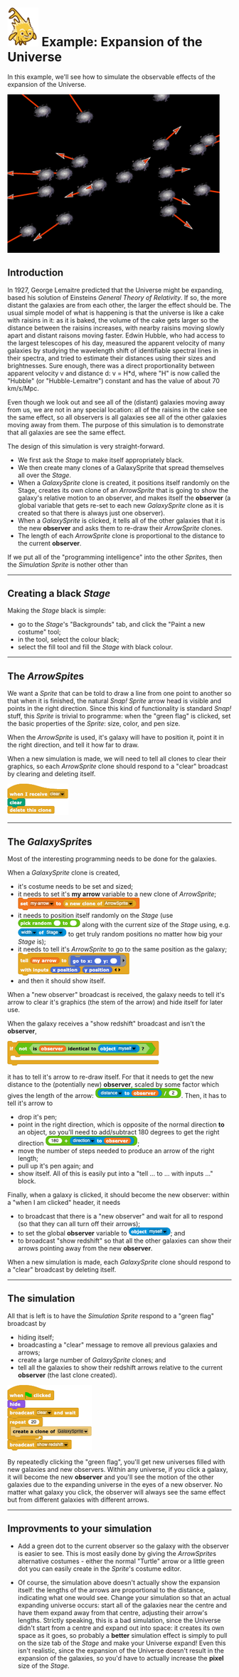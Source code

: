 # <img alt="scientific-snap-icon" src="../../images/einstein_snap.png" width="70"/> Example: Expansion of the Universe

In this example, we'll see how to simulate the observable effects of the expansion of the Universe.

![simulation](./images/simulation.png)

## Introduction

In 1927, George Lemaitre predicted that the Universe might be expanding, based his solution of Einsteins *General Theory of Relativity*.  If so, the more distant the galaxies are from each other, the larger the effect should be. The usual simple model of what is happening is that the universe is like a cake with raisins in it: as it is baked, the volume of the cake gets larger so the distance between the raisins increases, with nearby raisins moving slowly apart and distant raisons moving faster.  Edwin Hubble, who had access to the largest telescopes of his day, measured the apparent velocity of many galaxies by studying the wavelength shift of identifiable spectral lines in their spectra, and tried to estimate their distances using their sizes and brightnesses.  Sure enough, there was a direct proportionality between apparent velocity v and distance d: v = H\*d, where "H" is now called the "Hubble" (or "Hubble-Lemaitre") constant and has the value of about 70 km/s/Mpc.

Even though we look out and see all of the (distant) galaxies moving away from us, we are not in any special location: all of the raisins in the cake see the same effect, so all observers is all galaxies see all of the other galaxies moving away from them.  The purpose of this simulation is to demonstrate that all galaxies are see the same effect.

The design of this simulation is very straight-forward.
- We first ask the *Stage* to make itself appropriately black.
- We then create many clones of a GalaxySprite that spread themselves all over the *Stage*.
- When a *GalaxySprite* clone is created, it positions itself randomly on the Stage, creates its own clone of an *ArrowSprite* that is going to show the galaxy's relative motion to an observer, and makes itself the **observer** (a global variable that gets re-set to each new *GalaxySprite* clone as it is created so that there is always just one observer).
- When a *GalaxySprite* is clicked, it tells all of the other galaxies that it is the new **observer** and asks them to re-draw their *ArrowSprite* clones.
- The length of each *ArrowSprite* clone is proportional to the distance to the current **observer**.

If we put all of the "programming intelligence" into the other *Sprite*s, then the *Simulation* *Sprite* is nother other than 

---

## Creating a black *Stage*

Making the *Stage* black is simple:
- go to the *Stage*'s "Backgrounds" tab, and click the "Paint a new costume" tool;
- in the tool, select the colour black;
- select the fill tool and fill the *Stage* with black colour.

---

## The *ArrowSpite*s

We want a *Sprite* that can be told to draw a line from one point to another so that when it is finished, the natural *Snap!* *Sprite* arrow head is visible and points in the right direction.  Since this kind of functionality is standard *Snap!* stuff, this *Sprite* is trivial to programme:
when the "green flag" is clicked, set the basic properties of the *Sprite*: size, color, and pen size.

When the *ArrowSprite* is used, it's galaxy will have to position it, point it in the right direction, and tell it how far to draw.

When a new simulation is made, we will need to tell all clones to clear their graphics, so each *ArrowSprite* clone should respond to a "clear" broadcast by clearing and deleting itself.

![when I arrow receives clear](./images/when_arrow_receives_clear.png)


---

## The *GalaxySprite*s

Most of the interesting programming needs to be done for the galaxies.

When a *GalaxySprite* clone is created,
- it's costume needs to be set and sized;
- it needs to set it's **my arrow** variable to a new clone of *ArrowSprite*;<BR/>
![set my arrow to a new clone of ArrowSprite](./images/set_my_arrow.png)<BR/>
- it needs to position itself randomly on the *Stage* (use ![pick random to](./images/pick_random_to.png) along with the current size of the *Stage* using, e.g. ![width of Stage](./images/width_of_Stage.png) to get truly random positions no matter how big your *Stage* is);
- it needs to tell it's *ArrowSprite* to go to the same position as the galaxy;<BR/>
![tell my arrow to go to](./images/tell_my_arrow_to_go_to.png)<BR/>
- and then it should show itself.

When a "new observer" broadcast is received, the galaxy needs to tell it's arrow to clear it's graphics (the stem of the arrow) and hide itself for later use.

When the galaxy receives a "show redshift" broadcast and isn't the **observer**,

![if not is observer identical to myself](./images/if_not_is_observer.png)

it has to tell it's arrow to re-draw itself.  For that it needs to get the new distance to the (potentially new) **observer**, scaled by some factor which gives the length of the arrow: ![distance_to_observer](./images/distance_to_observer.png).  Then, it has to tell it's arrow to 
- drop it's pen;
- point in the right direction, which is opposite of the normal direction **to** an object, so you'll need to add/subtract 180 degrees to get the right direction ![direction away from observer](./images/direction_away_from_observer.png);
- move the number of steps needed to produce an arrow of the right length;
- pull up it's pen again; and
- show itself.
All of this is easily put into a "tell ... to ... with inputs ..." block.

Finally, when a galaxy is clicked, it should become the new observer: within a "when I am clicked" header, it needs
- to broadcast that there is a "new observer" and wait for all to respond (so that they can all turn off their arrows);
- to set the global **observer** variable to ![object myself](./images/object_myself.png); and
- to broadcast "show redshift" so that all the other galaxies can show their arrows pointing away from the new **observer**.

When a new simulation is made, each *GalaxySprite* clone should respond to a "clear" broadcast by deleting itself.

---

## The simulation

All that is left is to have the *Simulation* *Sprite*  respond to a "green flag" broadcast by
- hiding itself;
- broadcasting a "clear" message to remove all previous galaxies and arrows;
- create a large number of *GalaxySprite* clones; and
- tell all the galaxies to show their redshift arrows relative to the current **observer** (the last clone created).

![when green flag clicked](./images/when_green_flag_clicked.png)

By repeatedly clicking the "green flag", you'll get new universes filled with new galaxies and new observers. Within any universe, if you click a galaxy, it will become the new **observer** and you'll see the motion of the other galaxies due to the expanding universe in the eyes of a new observer.  No matter what galaxy you click, the observer will always see the same effect but from different galaxies with different arrows.

---

## Improvments to your simulation

- Add a green dot to the current observer so the galaxy with the observer is easier to see.  This is most easily done by giving the *ArrowSprite*s alternative costumes - either the normal "Turtle" arrow or a little green dot you can easily create in the *Sprite*'s costume editor.

- Of course, the simulation above doesn't actually show the expansion itself: the lengths of the arrows are proportional to the distance, indicating what one would see.  Change your simulation so that an actual expanding universe occurs: start all of the galaxies near the centre and have them expand away from that centre, adjusting their arrow's lengths.  Strictly speaking, this is a bad simulation, since the Universe didn't start from a centre and expand out into space: it creates its own space as it goes, so probably a **better** simulation effect is simply to pull on the size tab of the *Stage* and make your Universe expand!  Even this isn't realistic, since the expansion of the Universe doesn't result in the expansion of the galaxies, so you'd have to actually increase the **pixel** size of the *Stage*.


